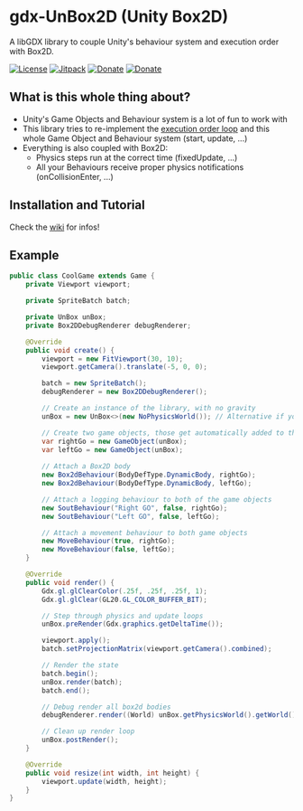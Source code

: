 # gdx-UnBox2D (Unity Box2D)

A libGDX library to couple Unity's behaviour system and execution order with Box2D.

[![License](https://img.shields.io/github/license/lyze237/gdx-UnBox2D)](https://github.com/lyze237/gdx-UnBox2D/blob/main/LICENSE)
[![Jitpack](https://jitpack.io/v/lyze237/gdx-UnBox2D.svg)](https://jitpack.io/#lyze237/gdx-UnBox2D)
[![Donate](https://img.shields.io/badge/Donate-%3C3-red)](https://coffee.lyze.dev)
[![Donate](https://img.shields.io/badge/JavaDoc-blue)](https://coffee.lyze.dev)

## What is this whole thing about?

* Unity's Game Objects and Behaviour system is a lot of fun to work with
* This library tries to re-implement the [execution order loop](https://docs.unity3d.com/Manual/ExecutionOrder.html) and this whole Game Object and Behaviour system (start, update, ...)
* Everything is also coupled with Box2D:
  * Physics steps run at the correct time (fixedUpdate, ...)
  * All your Behaviours receive proper physics notifications (onCollisionEnter, ...)

## Installation and Tutorial

Check the [wiki](https://github.com/lyze237/gdx-UnBox2D/wiki) for infos!

## Example

```java
public class CoolGame extends Game {
    private Viewport viewport;

    private SpriteBatch batch;

    private UnBox unBox;
    private Box2DDebugRenderer debugRenderer;

    @Override
    public void create() {
        viewport = new FitViewport(30, 10);
        viewport.getCamera().translate(-5, 0, 0);

        batch = new SpriteBatch();
        debugRenderer = new Box2DDebugRenderer();

        // Create an instance of the library, with no gravity
        unBox = new UnBox<>(new NoPhysicsWorld()); // Alternative if you want to use physics: new UnBox<>(new Box2dPhysicsWorld(new World(new Vector2(0, 0), true)));

        // Create two game objects, those get automatically added to the libraries instance
        var rightGo = new GameObject(unBox);
        var leftGo = new GameObject(unBox);
        
        // Attach a Box2D body
        new Box2dBehaviour(BodyDefType.DynamicBody, rightGo);
        new Box2dBehaviour(BodyDefType.DynamicBody, leftGo);

        // Attach a logging behaviour to both of the game objects
        new SoutBehaviour("Right GO", false, rightGo);
        new SoutBehaviour("Left GO", false, leftGo);

        // Attach a movement behaviour to both game objects
        new MoveBehaviour(true, rightGo);
        new MoveBehaviour(false, leftGo);
    }

    @Override
    public void render() {
        Gdx.gl.glClearColor(.25f, .25f, .25f, 1);
        Gdx.gl.glClear(GL20.GL_COLOR_BUFFER_BIT);

        // Step through physics and update loops
        unBox.preRender(Gdx.graphics.getDeltaTime());

        viewport.apply();
        batch.setProjectionMatrix(viewport.getCamera().combined);

        // Render the state
        batch.begin();
        unBox.render(batch);
        batch.end();

        // Debug render all box2d bodies
        debugRenderer.render((World) unBox.getPhysicsWorld().getWorld(), viewport.getCamera().combined);

        // Clean up render loop
        unBox.postRender();
    }

    @Override
    public void resize(int width, int height) {
        viewport.update(width, height);
    }
}
```
